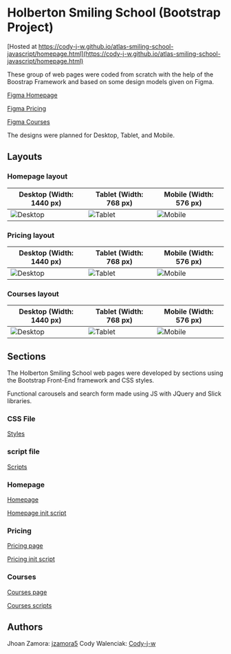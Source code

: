 # Holberton Smiling School (Bootstrap Project)

[Hosted at https://cody-j-w.github.io/atlas-smiling-school-javascript/homepage.html](https://cody-j-w.github.io/atlas-smiling-school-javascript/homepage.html)

These group of web pages were coded from scratch with the help of the Boostrap Framework and based on some design models given on Figma.

[Figma Homepage](https://www.figma.com/file/QYQqMYbdpAHL5xTclwJKSI/Homepage)

[Figma Pricing](https://www.figma.com/file/KLAI53jdYpfFNEy0O79ymB/Pricing)

[Figma Courses](https://www.figma.com/file/ivg3abH1HLmMayBgjGg1Qf/Courses)

The designs were planned for Desktop, Tablet, and Mobile.

## Layouts

### Homepage layout

| **Desktop (Width: 1440 px)**                              | **Tablet (Width: 768 px)**                              | **Mobile (Width: 576 px)**                              |
| --------------------------------------------------------- | ------------------------------------------------------- | ------------------------------------------------------- |
| ![Desktop](https://i.ibb.co/pKGgC0J/Homepage-Desktop.png) | ![Tablet](https://i.ibb.co/6XBLwf9/Homepage-Tablet.png) | ![Mobile](https://i.ibb.co/NVBK21F/Homepage-Mobile.png) |

### Pricing layout

| **Desktop (Width: 1440 px)**                             | **Tablet (Width: 768 px)**                             | **Mobile (Width: 576 px)**                             |
| -------------------------------------------------------- | ------------------------------------------------------ | ------------------------------------------------------ |
| ![Desktop](https://i.ibb.co/RvSJ2YS/Pricing-Desktop.png) | ![Tablet](https://i.ibb.co/Gkvsf0Y/Pricing-Tablet.png) | ![Mobile](https://i.ibb.co/6RwmYck/Pricing-Mobile.png) |

### Courses layout

| **Desktop (Width: 1440 px)**                             | **Tablet (Width: 768 px)**                             | **Mobile (Width: 576 px)**                             |
| -------------------------------------------------------- | ------------------------------------------------------ | ------------------------------------------------------ |
| ![Desktop](https://i.ibb.co/y51S3HX/Courses-Desktop.png) | ![Tablet](https://i.ibb.co/28qK1g0/Courses-Tablet.png) | ![Mobile](https://i.ibb.co/f8zNgkx/Courses-Mobile.png) |

## Sections

The Holberton Smiling School web pages were developed by sections using the Bootstrap Front-End framework and CSS styles.

Functional carousels and search form made using JS with JQuery and Slick libraries.

### CSS File

[Styles](https://github.com/jzamora5/holberton-smiling-school/blob/master/styles.css)

### script file

[Scripts](https://github.com/Cody-j-w/atlas-smiling-school-javascript/blob/master/scripts.js)

### Homepage

[Homepage](https://github.com/Cody-j-w/atlas-smiling-school-javascript/blob/master/homepage.html)

[Homepage init script](https://github.com/Cody-j-w/atlas-smiling-school-javascript/blob/master/homepage.js)

### Pricing

[Pricing page](https://github.com/Cody-j-w/atlas-smiling-school-javascript/blob/master/pricing.html)

[Pricing init script](https://github.com/Cody-j-w/atlas-smiling-school-javascript/blob/master/pricing.js)

### Courses

[Courses page](https://github.com/Cody-j-w/atlas-smiling-school-javascript/blob/master/courses.html)

[Courses scripts](https://github.com/Cody-j-w/atlas-smiling-school-javascript/blob/master/courses.js)

## Authors

Jhoan Zamora: [jzamora5](https://github.com/jzamora5)
Cody Walenciak: [Cody-j-w](https://github.com/Cody-j-w)
